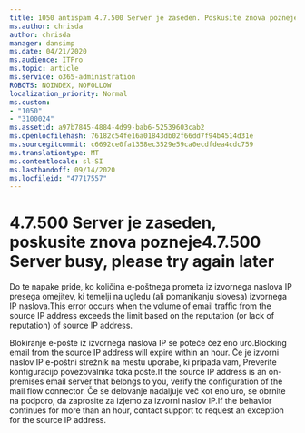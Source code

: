 ```yaml
---
title: 1050 antispam 4.7.500 Server je zaseden. Poskusite znova pozneje [XXX.XXX.XXX.XXX]
ms.author: chrisda
author: chrisda
manager: dansimp
ms.date: 04/21/2020
ms.audience: ITPro
ms.topic: article
ms.service: o365-administration
ROBOTS: NOINDEX, NOFOLLOW
localization_priority: Normal
ms.custom:
- "1050"
- "3100024"
ms.assetid: a97b7845-4884-4d99-bab6-52539603cab2
ms.openlocfilehash: 76182c54fe16a01843db02f66dd7f94b4514d31e
ms.sourcegitcommit: c6692ce0fa1358ec3529e59ca0ecdfdea4cdc759
ms.translationtype: MT
ms.contentlocale: sl-SI
ms.lasthandoff: 09/14/2020
ms.locfileid: "47717557"
---
```

# <a name="47500-server-busy-please-try-again-later"></a><span data-ttu-id="77f0d-103">4.7.500 Server je zaseden, poskusite znova pozneje</span><span class="sxs-lookup"><span data-stu-id="77f0d-103">4.7.500 Server busy, please try again later</span></span>

<span data-ttu-id="77f0d-104">Do te napake pride, ko količina e-poštnega prometa iz izvornega naslova IP presega omejitev, ki temelji na ugledu (ali pomanjkanju slovesa) izvornega IP naslova.</span><span class="sxs-lookup"><span data-stu-id="77f0d-104">This error occurs when the volume of email traffic from the source IP address exceeds the limit based on the reputation (or lack of reputation) of source IP address.</span></span>

<span data-ttu-id="77f0d-105">Blokiranje e-pošte iz izvornega naslova IP se poteče čez eno uro.</span><span class="sxs-lookup"><span data-stu-id="77f0d-105">Blocking email from the source IP address will expire within an hour.</span></span> <span data-ttu-id="77f0d-106">Če je izvorni naslov IP e-poštni strežnik na mestu uporabe, ki pripada vam, Preverite konfiguracijo povezovalnika toka pošte.</span><span class="sxs-lookup"><span data-stu-id="77f0d-106">If the source IP address is an on-premises email server that belongs to you, verify the configuration of the mail flow connector.</span></span> <span data-ttu-id="77f0d-107">Če se delovanje nadaljuje več kot eno uro, se obrnite na podporo, da zaprosite za izjemo za izvorni naslov IP.</span><span class="sxs-lookup"><span data-stu-id="77f0d-107">If the behavior continues for more than an hour, contact support to request an exception for the source IP address.</span></span>
